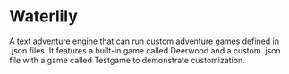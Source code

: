 # Waterlily

A text adventure engine that can run custom adventure games defined in .json files.
It features a built-in game called Deerwood and a custom .json file with a game called Testgame to demonstrate customization.
